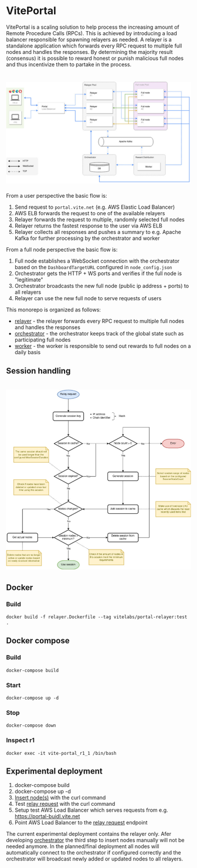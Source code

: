 # VitePortal

VitePortal is a scaling solution to help process the increasing amount of Remote Procedure Calls (RPCs). This is achieved by introducing a load balancer responsible for spawning relayers as needed. A relayer is a standalone application which forwards every RPC request to multiple full nodes and handles the responses. By determining the majority result (consensus) it is possible to reward honest or punish malicious full nodes and thus incentivize them to partake in the process.

<h1 align="center">
	<img src="assets/images/overview.jpg" alt="VitePortal overview">
</h1>

From a user perspective the basic flow is:

1. Send request to `portal.vite.net` (e.g. AWS Elastic Load Balancer)
2. AWS ELB forwards the request to one of the available relayers
3. Relayer forwards the request to multiple, randomly selected full nodes
4. Relayer returns the fastest response to the user via AWS ELB
5. Relayer collects all responses and pushes a summary to e.g. Apache Kafka for further processing by the orchestrator and worker

From a full node perspective the basic flow is:

1. Full node establishes a WebSocket connection with the orchestrator based on the `DashboardTargetURL` configured in `node_config.json`
2. Orchestrator gets the HTTP + WS ports and verifies if the full node is "legitimate"
3. Orchestrator broadcasts the new full node (public ip address + ports) to all relayers
4. Relayer can use the new full node to serve requests of users

This monorepo is organized as follows:

- [relayer](./relayer) - the relayer forwards every RPC request to multiple full nodes and handles the responses
- [orchestrator](./orchestrator) - the orchestrator keeps track of the global state such as participating full nodes
- [worker](./worker) - the worker is responsible to send out rewards to full nodes on a daily basis

## Session handling

<h1 align="center">
	<img src="assets/images/session.jpg" alt="Session handling">
</h1>

## Docker

### Build

```
docker build -f relayer.Dockerfile --tag vitelabs/portal-relayer:test .
```

## Docker compose

### Build

```
docker-compose build
```

### Start

```
docker-compose up -d
```

### Stop

```
docker-compose down
```

### Inspect r1

```
docker exec -it vite-portal_r1_1 /bin/bash
```

## Experimental deployment

1. docker-compose build
2. docker-compose up -d
3. [Insert node(s)](./relayer#put_node) with the curl command
4. Test [relay request](./relayer#post_relay) with the curl command
5. Setup test AWS Load Balancer which serves requests from e.g. https://portal-buidl.vite.net
6. Point AWS Load Balancer to the [relay request](./relayer#post_relay) endpoint

The current experimental deployment contains the relayer only. Afer developing [orchestrator](./orchestrator) the third step to insert nodes manually will not be needed anymore. In the planned/final deployment all nodes will automatically connect to the orchestrator if configured correctly and the orchestrator will broadcast newly added or updated nodes to all relayers.